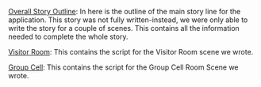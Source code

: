 [Overall Story Outline](StoryNotes.md): In here is the outline of the main story line for the application. This story was not fully written-instead, we were only able to
write the story for a couple of scenes. This contains all the information needed to complete the whole story.   
   
[Visitor Room](VisitorRoomScript.md): This contains the script for the Visitor Room scene we wrote.   
   
[Group Cell](GroupCellScript.md): This contains the script for the Group Cell Room Scene we wrote.   
